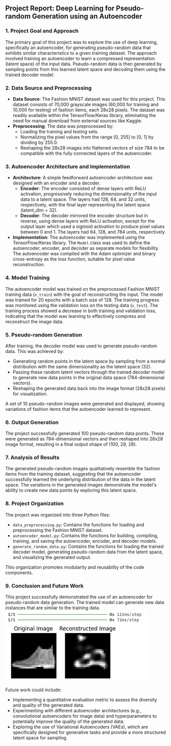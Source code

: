 ## Project Report: Deep Learning for Pseudo-random Generation using an Autoencoder

### 1. Project Goal and Approach

The primary goal of this project was to explore the use of deep learning, specifically an autoencoder, for generating pseudo-random data that exhibits similar characteristics to a given training dataset. The approach involved training an autoencoder to learn a compressed representation (latent space) of the input data. Pseudo-random data is then generated by sampling points from this learned latent space and decoding them using the trained decoder model.

### 2. Data Source and Preprocessing

*   **Data Source**: The Fashion MNIST dataset was used for this project. This dataset consists of 70,000 grayscale images (60,000 for training and 10,000 for testing) of fashion items, each 28x28 pixels. The dataset was readily available within the TensorFlow/Keras library, eliminating the need for manual download from external sources like Kaggle.
*   **Preprocessing**: The data was preprocessed by:
    *   Loading the training and testing sets.
    *   Normalizing the pixel values from the range \[0, 255] to \[0, 1] by dividing by 255.0.
    *   Reshaping the 28x28 images into flattened vectors of size 784 to be compatible with the fully connected layers of the autoencoder.

### 3. Autoencoder Architecture and Implementation

*   **Architecture**: A simple feedforward autoencoder architecture was designed with an encoder and a decoder.
    *   **Encoder**: The encoder consisted of dense layers with ReLU activation, progressively reducing the dimensionality of the input data to a latent space. The layers had 128, 64, and 32 units, respectively, with the final layer representing the latent space (latent\_dim = 32).
    *   **Decoder**: The decoder mirrored the encoder structure but in reverse, using dense layers with ReLU activation, except for the output layer which used a sigmoid activation to produce pixel values between 0 and 1. The layers had 64, 128, and 784 units, respectively.
*   **Implementation**: The autoencoder was implemented using the TensorFlow/Keras library. The `Model` class was used to define the autoencoder, encoder, and decoder as separate models for flexibility. The autoencoder was compiled with the Adam optimizer and binary cross-entropy as the loss function, suitable for pixel value reconstruction.

### 4. Model Training

The autoencoder model was trained on the preprocessed Fashion MNIST training data (`x_train`) with the goal of reconstructing the input. The model was trained for 20 epochs with a batch size of 128. The training progress was monitored using the validation loss on the testing data (`x_test`). The training process showed a decrease in both training and validation loss, indicating that the model was learning to effectively compress and reconstruct the image data.

### 5. Pseudo-random Generation

After training, the decoder model was used to generate pseudo-random data. This was achieved by:

*   Generating random points in the latent space by sampling from a normal distribution with the same dimensionality as the latent space (32).
*   Passing these random latent vectors through the trained decoder model to generate new data points in the original data space (784-dimensional vectors).
*   Reshaping the generated data back into the image format (28x28 pixels) for visualization.

A set of 10 pseudo-random images were generated and displayed, showing variations of fashion items that the autoencoder learned to represent.

### 6. Output Generation

The project successfully generated 100 pseudo-random data points. These were generated as 784-dimensional vectors and then reshaped into 28x28 image format, resulting in a final output shape of (100, 28, 28).

### 7. Analysis of Results

The generated pseudo-random images qualitatively resemble the fashion items from the training dataset, suggesting that the autoencoder successfully learned the underlying distribution of the data in the latent space. The variations in the generated images demonstrate the model's ability to create new data points by exploring this latent space.

### 8. Project Organization

The project was organized into three Python files:

*   `data_preprocessing.py`: Contains the functions for loading and preprocessing the Fashion MNIST dataset.
*   `autoencoder_model.py`: Contains the functions for building, compiling, training, and saving the autoencoder, encoder, and decoder models.
*   `generate_random_data.py`: Contains the functions for loading the trained decoder model, generating pseudo-random data from the latent space, and visualizing the generated output.

This organization promotes modularity and reusability of the code components.



### 9. Conclusion and Future Work

This project successfully demonstrated the use of an autoencoder for pseudo-random data generation. The trained model can generate new data instances that are similar to the training data.
![Example](test_example.png "Test Example")


Future work could include:
*   Implementing a quantitative evaluation metric to assess the diversity and quality of the generated data.
*   Experimenting with different autoencoder architectures (e.g., convolutional autoencoders for image data) and hyperparameters to potentially improve the quality of the generated data.
*   Exploring the use of Variational Autoencoders (VAEs), which are specifically designed for generative tasks and provide a more structured latent space for sampling.
